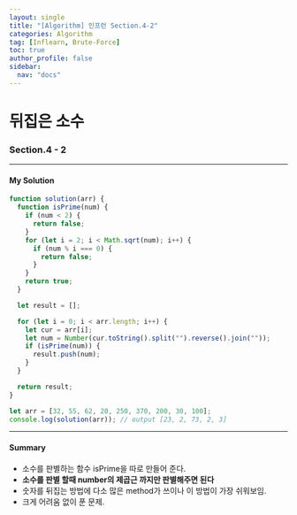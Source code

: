 ```yaml
---
layout: single
title: "[Algorithm] 인프런 Section.4-2"
categories: Algorithm
tag: [Inflearn, Brute-Force]
toc: true
author_profile: false
sidebar:
  nav: "docs"
---
```


# 뒤집은 소수

### Section.4 - 2

---

#### My Solution

```javascript
function solution(arr) {
  function isPrime(num) {
    if (num < 2) {
      return false;
    }
    for (let i = 2; i < Math.sqrt(num); i++) {
      if (num % i === 0) {
        return false;
      }
    }
    return true;
  }

  let result = [];

  for (let i = 0; i < arr.length; i++) {
    let cur = arr[i];
    let num = Number(cur.toString().split("").reverse().join(""));
    if (isPrime(num)) {
      result.push(num);
    }
  }

  return result;
}

let arr = [32, 55, 62, 20, 250, 370, 200, 30, 100];
console.log(solution(arr)); // output [23, 2, 73, 2, 3]
```

---

#### Summary

- 소수를 판별하는 함수 isPrime을 따로 만들어 준다.
- **소수를 판별 할때 number의 제곱근 까지만 판별해주면 된다**
- 숫자를 뒤집는 방법에 다소 많은 method가 쓰이나 이 방법이 가장 쉬워보임.
- 크게 어려움 없이 푼 문제.
